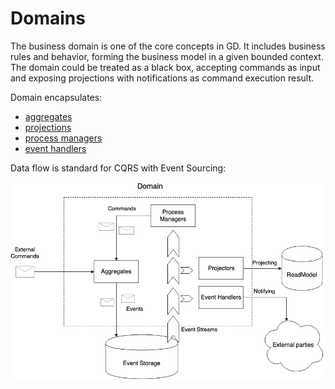 
# Domains

The business domain is one of the core concepts in GD. 
It includes business rules and behavior, forming the business model in a given bounded context. 
The domain could be treated as a black box, accepting commands as input and exposing projections with notifications as command execution result. 

Domain encapsulates:

* [aggregates](aggregates.md) 
* [projections](projections.md)
* [process managers](process_managers.md)
* [event handlers](event_handlers.md)
   
Data flow is standard for CQRS with Event Sourcing:

![image](../../images/Domain_overview.png)